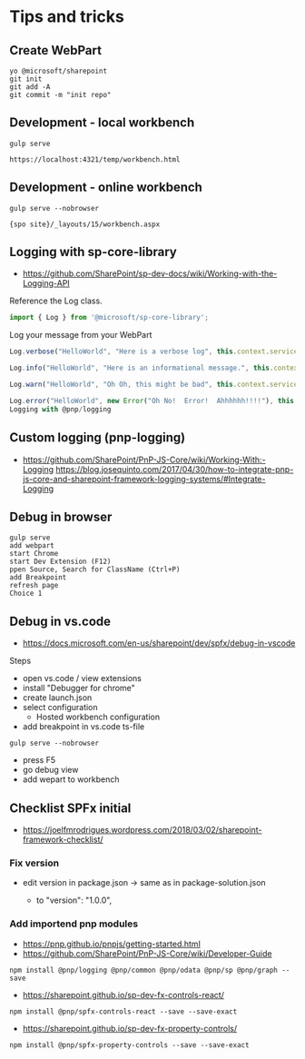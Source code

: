 
# Tips and tricks

## Create WebPart

```bs
yo @microsoft/sharepoint
git init
git add -A
git commit -m "init repo"
```

## Development - local workbench

```bs
gulp serve

https://localhost:4321/temp/workbench.html
```

## Development - online workbench

```bs
gulp serve --nobrowser

{spo site}/_layouts/15/workbench.aspx
```

## Logging with sp-core-library

- <https://github.com/SharePoint/sp-dev-docs/wiki/Working-with-the-Logging-API>

Reference the Log class.

```ts
import { Log } from '@microsoft/sp-core-library';
```

Log your message from your WebPart

```ts
Log.verbose("HelloWorld", "Here is a verbose log", this.context.serviceScope);

Log.info("HelloWorld", "Here is an informational message.", this.context.serviceScope);

Log.warn("HelloWorld", "Oh Oh, this might be bad", this.context.serviceScope);

Log.error("HelloWorld", new Error("Oh No!  Error!  Ahhhhhh!!!!"), this.context.serviceScope);
Logging with @pnp/logging
```

## Custom logging (pnp-logging)

- <https://github.com/SharePoint/PnP-JS-Core/wiki/Working-With:-Logging>
https://blog.josequinto.com/2017/04/30/how-to-integrate-pnp-js-core-and-sharepoint-framework-logging-systems/#Integrate-Logging

## Debug in browser

```bs
gulp serve
add webpart
start Chrome
start Dev Extension (F12)
ppen Source, Search for ClassName (Ctrl+P)
add Breakpoint
refresh page
Choice 1
```

## Debug in vs.code

- <https://docs.microsoft.com/en-us/sharepoint/dev/spfx/debug-in-vscode>

Steps
* open vs.code / view extensions
* install "Debugger for chrome"
* create launch.json
* select configuration
    * Hosted workbench configuration
* add breakpoint in vs.code ts-file

```bs
gulp serve --nobrowser
```
* press F5
* go debug view
* add wepart to workbench

## Checklist SPFx initial

- <https://joelfmrodrigues.wordpress.com/2018/03/02/sharepoint-framework-checklist/>

### Fix version

* edit version in package.json -> same as in package-solution.json

    * to "version": "1.0.0",

### Add importend pnp modules

- <https://pnp.github.io/pnpjs/getting-started.html>
- <https://github.com/SharePoint/PnP-JS-Core/wiki/Developer-Guide>

```bs
npm install @pnp/logging @pnp/common @pnp/odata @pnp/sp @pnp/graph --save
```

- <https://sharepoint.github.io/sp-dev-fx-controls-react/>

```bs
npm install @pnp/spfx-controls-react --save --save-exact
```

- <https://sharepoint.github.io/sp-dev-fx-property-controls/>

```bs
npm install @pnp/spfx-property-controls --save --save-exact
```


